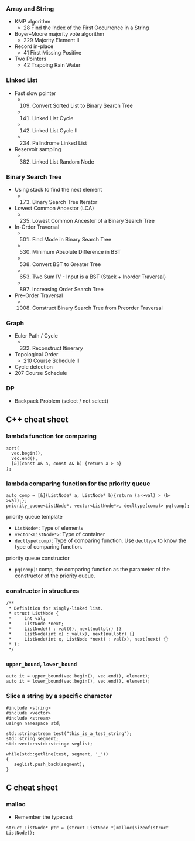
### Array and String
* KMP algorithm
   * 28 Find the Index of the First Occurrence in a String
* Boyer–Moore majority vote algorithm
   * 229 Majority Element II
* Record in-place
  * 41 First Missing Positive
* Two Pointers
  * 42 Trapping Rain Water

### Linked List
* Fast slow pointer
  * 109. Convert Sorted List to Binary Search Tree
  * 141. Linked List Cycle
  * 142. Linked List Cycle II
  * 234. Palindrome Linked List
* Reservoir sampling
  * 382. Linked List Random Node

### Binary Search Tree
* Using stack to find the next element
  * 173. Binary Search Tree Iterator
* Lowest Common Ancestor (LCA)
  * 235. Lowest Common Ancestor of a Binary Search Tree
* In-Order Traversal
  * 501. Find Mode in Binary Search Tree
  * 530. Minimum Absolute Difference in BST
  * 538. Convert BST to Greater Tree
  * 653. Two Sum IV - Input is a BST (Stack + Inorder Traversal)
  * 897. Increasing Order Search Tree
* Pre-Order Traversal
  * 1008. Construct Binary Search Tree from Preorder Traversal 
     
### Graph
* Euler Path / Cycle
  * 332. Reconstruct Itinerary
* Topological Order
  * 210 Course Schedule II
* Cycle detection
 * 207 Course Schedule


### DP
* Backpack Problem (select / not select)

## C++ cheat sheet
### lambda function for comparing
```
sort(
  vec.begin(),
  vec.end(),
  [&](const A& a, const A& b) {return a > b}
);
```

### lambda comparing function for the priority queue
```
auto comp = [&](ListNode* a, ListNode* b){return (a->val) > (b->val);};
priority_queue<ListNode*, vector<ListNode*>, decltype(comp)> pq(comp);
```
priority queue template
* `ListNode*`: Type of elements
* `vector<ListNode*>`: Type of container
* `decltype(comp)`: Type of comparing function. Use `decltype` to know the type of comparing function.

priority queue constructor
* `pq(comp)`: comp, the comparing function as the parameter of the constructor of the priority queue.

### constructor in structures
```
/**
 * Definition for singly-linked list.
 * struct ListNode {
 *     int val;
 *     ListNode *next;
 *     ListNode() : val(0), next(nullptr) {}
 *     ListNode(int x) : val(x), next(nullptr) {}
 *     ListNode(int x, ListNode *next) : val(x), next(next) {}
 * };
 */
```

### `upper_bound`, `lower_bound`
```
auto it = upper_bound(vec.begin(), vec.end(), element);
auto it = lower_bound(vec.begin(), vec.end(), element);
```

### Slice a string by a specific character
```
#include <string>
#include <vector>
#include <stream>
usingn namespace std;

std::stringstream test("this_is_a_test_string");
std::string segment;
std::vector<std::string> seglist;

while(std::getline(test, segment, '_'))
{
   seglist.push_back(segment);
}
```

## C cheat sheet
### malloc
* Remember the typecast
```
struct ListNode* ptr = (struct ListNode *)malloc(sizeof(struct ListNode));
```

